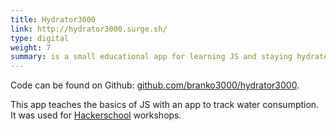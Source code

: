 ```yaml
---
title: Hydrator3000
link: http://hydrator3000.surge.sh/
type: digital
weight: 7
summary: is a small educational app for learning JS and staying hydrated.
---
```

Code can be found on Github: [github.com/branko3000/hydrator3000](https://github.com/branko3000/hydrator3000).

This app teaches the basics of JS with an app to track water consumption. It was used for [Hackerschool](https://hacker-school.de/) workshops.

